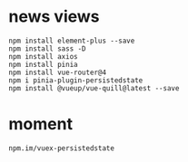 # news views

    npm install element-plus --save
    npm install sass -D 
    npm install axios
    npm install pinia
    npm install vue-router@4
    npm i pinia-plugin-persistedstate
    npm install @vueup/vue-quill@latest --save


    
# moment

    npm.im/vuex-persistedstate